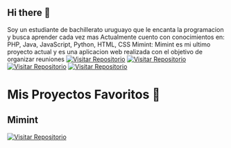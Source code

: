 ## Hi there 👋

<!--
**Sebanev15/Sebanev15** is a ✨ _special_ ✨ repository because its `README.md` (this file) appears on your GitHub profile.

Here are some ideas to get you started:

- 🔭 I’m currently working on ...
- 🌱 I’m currently learning ...
- 👯 I’m looking to collaborate on ...
- 🤔 I’m looking for help with ...
- 💬 Ask me about ...
- 📫 How to reach me: ...
- 😄 Pronouns: ...
- ⚡ Fun fact: ...
-->
Soy un estudiante de bachillerato uruguayo que le encanta la programacion y busca aprender cada vez mas 
Actualmente cuento con conocimientos en: PHP, Java, JavaScript, Python, HTML, CSS
Mimint: Mimint es mi ultimo proyecto actual y es una aplicacion web realizada con el objetivo de organizar reuniones 
[![Visitar Repositorio](https://img.shields.io/badge/Visitar_Repositorio-282C34?style=for-the-badge&logo=github)](https://github.com/Sebanev15/Mimint)
[![Visitar Repositorio](https://img.shields.io/badge/Visitar_Repositorio-6C63FF?style=for-the-badge&logo=visual-studio-code&logoColor=white)](https://github.com/Sebanev15/Mimint)
[![Visitar Repositorio](https://img.shields.io/badge/Visitar_Repositorio-00A8E8?style=for-the-badge&logo=github&logoColor=white)](https://github.com/Sebanev15/Mimint)
[![Visitar Repositorio](https://img.shields.io/badge/Visitar_Repositorio-FF6F61?style=for-the-badge&logo=github&logoColor=white&labelColor=282C34)](https://github.com/Sebanev15/Mimint)
# Mis Proyectos Favoritos 🚀

## Mimint

[![Visitar Repositorio](https://img.shields.io/badge/Visitar_Repositorio-FF6F61?style=for-the-badge&logo=github&logoColor=white&labelColor=282C34)](https://github.com/Sebanev15/Mimint)



